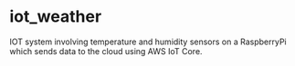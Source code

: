 # iot_weather
IOT system involving temperature and humidity sensors on a RaspberryPi which sends data to the cloud using AWS IoT Core.
